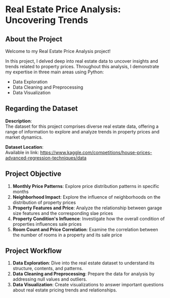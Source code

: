 # Real Estate Price Analysis: Uncovering Trends

## About the Project
Welcome to my Real Estate Price Analysis project! 

In this project, I delved deep into real estate data to uncover insights and trends related to property prices. Throughout this analysis, I demonstrate my expertise in three main areas using Python:

- Data Exploration
- Data Cleaning and Preprocessing
- Data Visualization

## Regarding the Dataset
**Description**: <br>
The dataset for this project comprises diverse real estate data, offering a range of information to explore and analyze trends in property prices and market dynamics.

**Dataset Location**: <br>
Available in link: https://www.kaggle.com/competitions/house-prices-advanced-regression-techniques/data

## Project Objective
1. **Monthly Price Patterns**: Explore price distribution patterns in specific months
2. **Neighborhood Impact**: Explore the influence of neighborhoods on the distribution of property prices
3. **Property Features and Price**: Analyze the relationship between garage size features and the corresponding slae prices
4. **Property Condition's Influence**: Investigate how the overall condition of properties influences sale prices
5. **Room Count and Price Correlation**: Examine the correlation between the number of rooms in a property and its sale price

## Project Workflow
1. **Data Exploration**: Dive into the real estate dataset to understand its structure, contents, and patterns.
2. **Data Cleaning and Preprocessing**: Prepare the data for analysis by addressing null values and outliers.
3. **Data Visualization**: Create visualizations to answer important questions about real estate pricing trends and relationships.
